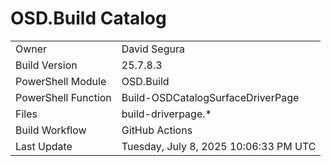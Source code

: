 ﻿# OSD.Build Catalog

| | |
|-|-|
| Owner | David Segura |
| Build Version | 25.7.8.3 |
| PowerShell Module | OSD.Build |
| PowerShell Function | Build-OSDCatalogSurfaceDriverPage |
| Files | build-driverpage.* |
| Build Workflow | GitHub Actions |
| Last Update | Tuesday, July 8, 2025 10:06:33 PM UTC |
